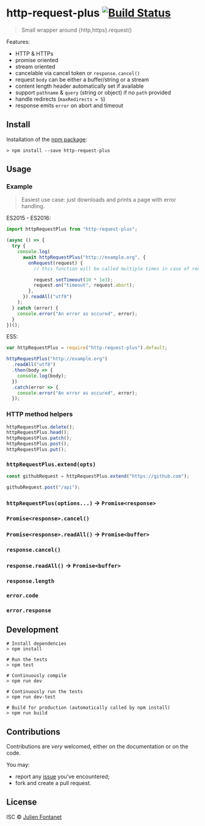 # http-request-plus [![Build Status](https://travis-ci.org/JsCommunity/http-request-plus.png?branch=master)](https://travis-ci.org/JsCommunity/http-request-plus)

> Small wrapper around {http,https}.request()

Features:

- HTTP & HTTPs
- promise oriented
- stream oriented
- cancelable via cancel token or `response.cancel()`
- request `body` can be either a buffer/string or a stream
- content length header automatically set if available
- support `pathname` & `query` (string or object) if no `path` provided
- handle redirects (`maxRedirects = 5`)
- response emits `error` on abort and timeout

## Install

Installation of the [npm package](https://npmjs.org/package/http-request-plus):

```
> npm install --save http-request-plus
```

## Usage

### Example

> Easiest use case: just downloads and prints a page with error handling.

ES2015 - ES2016:

```js
import httpRequestPlus from "http-request-plus";

(async () => {
  try {
    console.log(
      await httpRequestPlus("http://example.org", {
        onRequest(request) {
          // this function will be called multiple times in case of redirections

          request.setTimeout(10 * 1e3);
          request.on("timeout", request.abort);
        },
      }).readAll("utf8")
    );
  } catch (error) {
    console.error("An error as occured", error);
  }
})();
```

ES5:

```js
var httpRequestPlus = require("http-request-plus").default;

httpRequestPlus("http://example.org")
  .readAll("utf8")
  .then(body => {
    console.log(body);
  })
  .catch(error => {
    console.error("An error as occured", error);
  });
```

### HTTP method helpers

```js
httpRequestPlus.delete();
httpRequestPlus.head();
httpRequestPlus.patch();
httpRequestPlus.post();
httpRequestPlus.put();
```

### `httpRequestPlus.extend(opts)`

```js
const githubRequest = httpRequestPlus.extend("https://github.com");

githubRequest.post("/api");
```

### `httpRequestPlus(options...)` → `Promise<response>`

### `Promise<response>.cancel()`

### `Promise<response>.readAll()` → `Promise<buffer>`

### `response.cancel()`

### `response.readAll()` → `Promise<buffer>`

### `response.length`

### `error.code`

### `error.response`

## Development

```
# Install dependencies
> npm install

# Run the tests
> npm test

# Continuously compile
> npm run dev

# Continuously run the tests
> npm run dev-test

# Build for production (automatically called by npm install)
> npm run build
```

## Contributions

Contributions are _very_ welcomed, either on the documentation or on
the code.

You may:

- report any [issue](https://github.com/JsCommunity/http-request-plus)
  you've encountered;
- fork and create a pull request.

## License

ISC © [Julien Fontanet](https://github.com/julien-f)
